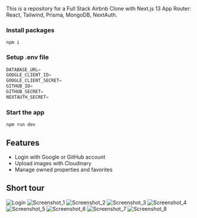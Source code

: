 This is a repository for a Full Stack Airbnb Clone with Next.js 13 App Router: React, Tailwind, Prisma, MongoDB, NextAuth.

### Install packages

```shell
npm i
```

### Setup .env file

```js
DATABASE_URL=
GOOGLE_CLIENT_ID=
GOOGLE_CLIENT_SECRET=
GITHUB_ID=
GITHUB_SECRET=
NEXTAUTH_SECRET=
```

### Start the app

```shell
npm run dev
```

## Features
  * Login with Google or GitHub account
  * Upload images with Cloudinary
  * Manage owned properties and favorites

## Short tour

![Login](https://github.com/mmstf00/airbnb-clone-frontend/assets/65444856/0c67d29c-6369-4641-8ce0-345e7bff1505)
![Screenshot_1](https://github.com/mmstf00/airbnb-clone-frontend/assets/65444856/ec1df234-c4a7-48e1-a99c-bef6bc590011)
![Screenshot_2](https://github.com/mmstf00/airbnb-clone-frontend/assets/65444856/9059a155-be21-4f4e-b777-b230f5b63237)
![Screenshot_3](https://github.com/mmstf00/airbnb-clone-frontend/assets/65444856/900cf6fe-d058-4f17-be65-cb7e2312422c)
![Screenshot_4](https://github.com/mmstf00/airbnb-clone-frontend/assets/65444856/a9e0663a-6835-4979-9dd0-758fde8bb672)
![Screenshot_5](https://github.com/mmstf00/airbnb-clone-frontend/assets/65444856/06a324c4-2c81-4466-8176-8c0c7e17c764)
![Screenshot_6](https://github.com/mmstf00/airbnb-clone-frontend/assets/65444856/11fac519-f068-4b47-8df2-c6c529230043)
![Screenshot_7](https://github.com/mmstf00/airbnb-clone-frontend/assets/65444856/d6dabf95-296d-4a38-a625-b3eccc054197)
![Screenshot_8](https://github.com/mmstf00/airbnb-clone-frontend/assets/65444856/345a084b-4fa8-433b-a990-5762a73a4c38)

